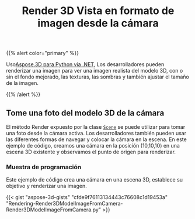 ﻿---
title: Render 3D Vista en formato de imagen desde la cámara
type: docs
weight: 50
url: /es/python-net/render-3d-view-in-image-format-from-camera/
description: Usando Aspose.3D para Python via .NET, los desarrolladores pueden representar una imagen para ver una imagen realista del modelo 3D, con o sin el fondo mejorado, las texturas, las sombras y también ajustar el tamaño de la imagen.
---
{{% alert color="primary" %}}

Uso[Aspose.3D para Python via .NET](https://products.aspose.com/3d/python-net/), Los desarrolladores pueden renderizar una imagen para ver una imagen realista del modelo 3D, con o sin el fondo mejorado, las texturas, las sombras y también ajustar el tamaño de la imagen.

{{% /alert %}}
## **Tome una foto del modelo 3D de la cámara**
El método Render expuesto por la clase [`Scene`](https://reference.aspose.com/3d/net/aspose.threed/scene) se puede utilizar para tomar una foto desde la cámara activa. Los desarrolladores también pueden usar las diferentes formas de navegar y colocar la cámara en la escena. En este ejemplo de código, creamos una cámara en la posición (10,10,10) en una escena 3D existente y observamos el punto de origen para renderizar.
### **Muestra de programación**
Este ejemplo de código crea una cámara en una escena 3D, establece su objetivo y renderizar una imagen.

{{< gist "aspose-3d-gists" "cfde9f76113134443c76608c1d19453a" "Rendering-Render3DModelImageFromCamera-Render3DModelImageFromCamera.py" >}}
